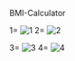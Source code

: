 BMI-Calculator

1= ![1](https://github.com/shammisk/BMI-Calculator/assets/99946678/d8805afe-9a52-4c22-b9e0-9cb0570e6767)    2= ![2](https://github.com/shammisk/BMI-Calculator/assets/99946678/1bc9b81d-a832-46c1-9b92-b78c06ae97d2)

3= ![3](https://github.com/shammisk/BMI-Calculator/assets/99946678/4490155d-09a5-4477-96ba-d37fce50f36a)    4= ![4](https://github.com/shammisk/BMI-Calculator/assets/99946678/bb6e9450-849b-4794-a282-2900d984772e)




